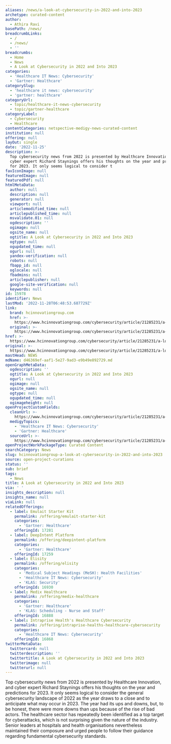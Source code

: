 ```yaml
---
aliases: /news/a-look-at-cybersecurity-in-2022-and-into-2023
archetype: curated-content
author:
  - Athira Ravi
basePath: /news/
breadcrumbLinks:
  - /
  - /news/
  - ''
breadcrumbs:
  - Home
  - News
  - A Look at Cybersecurity in 2022 and Into 2023
categories:
  - 'Healthcare IT News: Cybersecurity'
  - 'Gartner: Healthcare'
categorySlug:
  - 'healthcare it news: cybersecurity'
  - 'gartner: healthcare'
categoryUrl:
  - topic/healthcare-it-news-cybersecurity
  - topic/gartner-healthcare
categoryLabel:
  - Cybersecurity
  - Healthcare
contentCategories: netspective-medigy-news-curated-content
institution: null
offering: null
layOut: single
date: '2022-11-25'
description: >-
  Top cybersecurity news from 2022 is presented by Healthcare Innovation, and
  cyber expert Richard Staynings offers his thoughts on the year and predictions
  for 2023. It only seems logical to consider t
favIconImage: null
featuredImage: null
featuredPdf: null
htmlMetaData:
  author: null
  description: null
  generator: null
  viewport: null
  articlemodified_time: null
  articlepublished_time: null
  msvalidate.01: null
  ogdescription: ''
  ogimage: null
  ogsite_name: null
  ogtitle: A Look at Cybersecurity in 2022 and Into 2023
  ogtype: null
  ogupdated_time: null
  ogurl: null
  yandex-verification: null
  robots: null
  fbapp_id: null
  oglocale: null
  fbadmins: null
  articlepublisher: null
  google-site-verification: null
  keywords: null
id: 15978
identifier: News
lastMod: '2022-11-28T06:48:53.687729Z'
link:
  brand: hcinnovationgroup.com
  href: >-
    https://www.hcinnovationgroup.com/cybersecurity/article/21285231/a-look-at-cybersecurity-in-2022-and-into-2023
  original: >-
    https://www.hcinnovationgroup.com/cybersecurity/article/21285231/a-look-at-cybersecurity-in-2022-and-into-2023
href: >-
  https://www.hcinnovationgroup.com/cybersecurity/article/21285231/a-look-at-cybersecurity-in-2022-and-into-2023
original: >-
  https://www.hcinnovationgroup.com/cybersecurity/article/21285231/a-look-at-cybersecurity-in-2022-and-into-2023
mastHead: NEWS
mdName: d46369ef-aaf1-5e27-9ad3-e9b49e892729.md
openGraphMetaData:
  ogdescription: ''
  ogtitle: A Look at Cybersecurity in 2022 and Into 2023
  ogurl: null
  ogimage: null
  ogsite_name: null
  ogtype: null
  ogupdated_time: null
  ogimageheight: null
openProjectCustomFields:
  cleanUrl: >-
    https://www.hcinnovationgroup.com/cybersecurity/article/21285231/a-look-at-cybersecurity-in-2022-and-into-2023
  medigyTopics:
    - 'Healthcare IT News: Cybersecurity'
    - 'Gartner: Healthcare'
  sourceUrl: >-
    https://www.hcinnovationgroup.com/cybersecurity/article/21285231/a-look-at-cybersecurity-in-2022-and-into-2023
openProjectWorkPackageType: Curated Content
searchCategory: News
slug: hcinnovationgroup-a-look-at-cybersecurity-in-2022-and-into-2023
source: open-project-curations
status: ''
sub: brief
tags:
  - News
title: A Look at Cybersecurity in 2022 and Into 2023
via: ' '
insights_description: null
insights_name: null
viaLink: null
relatedOfferings:
  - label: Emulait Starter Kit
    permalink: /offering/emulait-starter-kit
    categories:
      - 'Gartner: Healthcare'
    offeringId: 17281
  - label: DeepIntent Platform
    permalink: /offering/deepintent-platform
    categories:
      - 'Gartner: Healthcare'
    offeringId: 17259
  - label: Elisity
    permalink: /offering/elisity
    categories:
      - 'Medical Subject Headings (MeSH): Health Facilities'
      - 'Healthcare IT News: Cybersecurity'
      - 'KLAS: Security'
    offeringId: 16930
  - label: Medix Healthcare
    permalink: /offering/medix-healthcare
    categories:
      - 'Gartner: Healthcare'
      - 'KLAS: Scheduling - Nurse and Staff'
    offeringId: 16888
  - label: Intraprise Health's Healthcare Cybersecurity
    permalink: /offering/intraprise-healths-healthcare-cybersecurity
    categories:
      - 'Healthcare IT News: Cybersecurity'
    offeringId: 16868
twitterMetaData:
  twittercard: null
  twitterdescription: ''
  twittertitle: A Look at Cybersecurity in 2022 and Into 2023
  twitterimage: null
  twitterurl: null
---
```

<p>Top cybersecurity news from 2022 is presented by Healthcare Innovation, and cyber expert Richard Staynings offers his thoughts on the year and predictions for 2023. It only seems logical to consider the general cybersecurity landscape of 2022 as the year draws to a close and to anticipate what may occur in 2023. The year had its ups and downs, but, to be honest, there were more downs than ups because of the rise of bad actors. The healthcare sector has repeatedly been identified as a top target for cyberattacks, which is not surprising given the nature of the industry. Senior leaders at hospitals and health organisations nevertheless maintained their composure and urged people to follow their guidance regarding fundamental cybersecurity standards.</p>